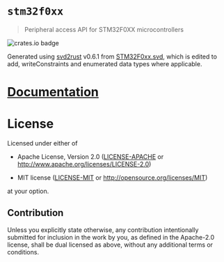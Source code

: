 # `stm32f0xx`
> Peripheral access API for STM32F0XX microcontrollers

![crates.io badge](https://img.shields.io/crates/v/stm32f0xx.svg)

Generated using [svd2rust] v0.6.1 from [STM32F0xx.svd], which is
edited to add, writeConstraints and enumerated data types where
applicable.

[STM32F0xx.svd]: resources/STM32F0xx.svd
[svd2rust]: https://github.com/japaric/svd2rust

# [Documentation](https://docs.rs/stm32f0xx/0.1.0/stm32f0xx/)

# License

Licensed under either of

- Apache License, Version 2.0 ([LICENSE-APACHE](LICENSE-APACHE) or
  http://www.apache.org/licenses/LICENSE-2.0)

- MIT license ([LICENSE-MIT](LICENSE-MIT) or http://opensource.org/licenses/MIT)

at your option.

## Contribution

Unless you explicitly state otherwise, any contribution intentionally submitted
for inclusion in the work by you, as defined in the Apache-2.0 license, shall be
dual licensed as above, without any additional terms or conditions.
